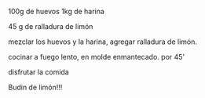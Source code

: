 100g de huevos
1kg de harina

45 g de ralladura de limón

mezclar los huevos y la harina, 
agregar ralladura de limón.

cocinar a fuego lento, en molde enmantecado.
por 45'

disfrutar la comida

Budin de limón!!!

